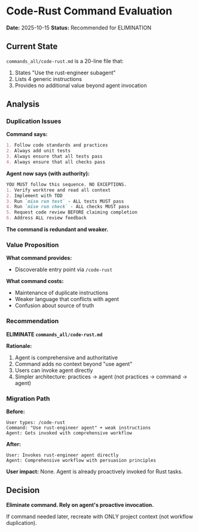 # Code-Rust Command Evaluation

**Date:** 2025-10-15
**Status:** Recommended for ELIMINATION

## Current State

`commands_all/code-rust.md` is a 20-line file that:
1. States "Use the rust-engineer subagent"
2. Lists 4 generic instructions
3. Provides no additional value beyond agent invocation

## Analysis

### Duplication Issues

**Command says:**
```markdown
1. Follow code standards and practices
2. Always add unit tests
3. Always ensure that all tests pass
4. Always ensure that all checks pass
```

**Agent now says (with authority):**
```markdown
YOU MUST follow this sequence. NO EXCEPTIONS.
1. Verify worktree and read all context
2. Implement with TDD
3. Run `mise run test` - ALL tests MUST pass
4. Run `mise run check` - ALL checks MUST pass
5. Request code review BEFORE claiming completion
6. Address ALL review feedback
```

**The command is redundant and weaker.**

### Value Proposition

**What command provides:**
- Discoverable entry point via `/code-rust`

**What command costs:**
- Maintenance of duplicate instructions
- Weaker language that conflicts with agent
- Confusion about source of truth

### Recommendation

**ELIMINATE `commands_all/code-rust.md`**

**Rationale:**
1. Agent is comprehensive and authoritative
2. Command adds no context beyond "use agent"
3. Users can invoke agent directly
4. Simpler architecture: practices → agent (not practices → command → agent)

### Migration Path

**Before:**
```
User types: /code-rust
Command: "Use rust-engineer agent" + weak instructions
Agent: Gets invoked with comprehensive workflow
```

**After:**
```
User: Invokes rust-engineer agent directly
Agent: Comprehensive workflow with persuasion principles
```

**User impact:** None. Agent is already proactively invoked for Rust tasks.

## Decision

**Eliminate command. Rely on agent's proactive invocation.**

If command needed later, recreate with ONLY project context (not workflow duplication).
